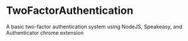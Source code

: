 # TwoFactorAuthentication
A basic two-factor authentication system using NodeJS, Speakeasy, and Authenticator chrome extension
